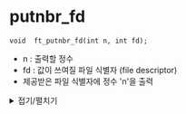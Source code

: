 # putnbr_fd
```
void  ft_putnbr_fd(int n, int fd);
```
- n : 출력할 정수
- fd : 값이 쓰여질 파일 식별자 (file descriptor)
- 제공받은 파일 식별자에 정수 'n'을 출력
<details markdown="1">
<summary>접기/펼치기</summary>
<!--summary 아래 빈칸 공백 두고 내용을 적는공간-->

```
#include "libft.h"

void	ft_putnbr_fd(int n, int fd)
{
	size_t		i;
	char		arr[10]; / 인트맥스가 총 10자리 숫자여서.
	long long	nb;	

	i = 0;
	nb = n;
	if (n == 0)
		write (fd, "0", 1);
	if (n < 0)
	{
		write(fd, "-", 1);
		nb = -nb;
	}
	while (nb > 0)
	{
		arr[i] = nb % 10 + '0';
		nb = nb / 10;
		i++;
	}
	while (i)
	{
		i--;
		write(fd, &arr[i], 1);
	}
}
```

</details>
